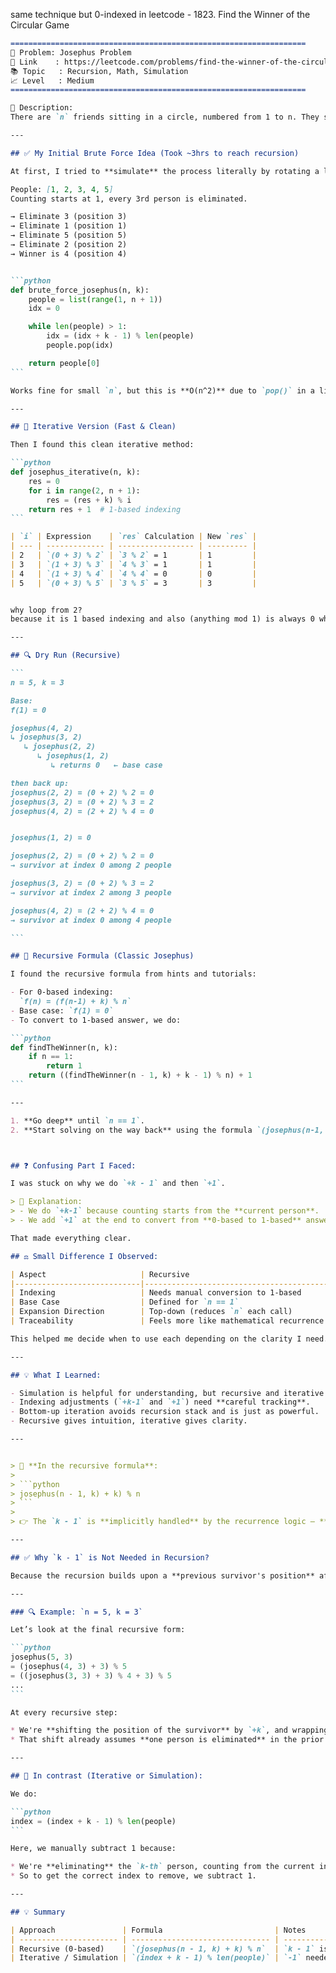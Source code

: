 same technique but 0-indexed in leetcode - 1823. Find the Winner of the Circular Game


````markdown
==================================================================
🧩 Problem: Josephus Problem
🔗 Link    : https://leetcode.com/problems/find-the-winner-of-the-circular-game/
📚 Topic   : Recursion, Math, Simulation
📈 Level   : Medium
==================================================================

📄 Description:
There are `n` friends sitting in a circle, numbered from 1 to n. They start passing a token and every `k`-th friend gets eliminated. The circle shrinks until only one person remains. You need to return the **winner's number** (1-based index).

---

## ✅ My Initial Brute Force Idea (Took ~3hrs to reach recursion)

At first, I tried to **simulate** the process literally by rotating a list and eliminating every `k`-th person.

People: [1, 2, 3, 4, 5]
Counting starts at 1, every 3rd person is eliminated.

→ Eliminate 3 (position 3)
→ Eliminate 1 (position 1)
→ Eliminate 5 (position 5)
→ Eliminate 2 (position 2)
→ Winner is 4 (position 4)


```python
def brute_force_josephus(n, k):
    people = list(range(1, n + 1))
    idx = 0

    while len(people) > 1:
        idx = (idx + k - 1) % len(people)
        people.pop(idx)

    return people[0]
```

Works fine for small `n`, but this is **O(n^2)** due to `pop()` in a list.

---

## 🔄 Iterative Version (Fast & Clean)

Then I found this clean iterative method:

```python
def josephus_iterative(n, k):
    res = 0
    for i in range(2, n + 1):
        res = (res + k) % i
    return res + 1  # 1-based indexing
```

| `i` | Expression    | `res` Calculation | New `res` |
| --- | ------------- | ----------------- | --------- |
| 2   | `(0 + 3) % 2` | `3 % 2` = 1       | 1         |
| 3   | `(1 + 3) % 3` | `4 % 3` = 1       | 1         |
| 4   | `(1 + 3) % 4` | `4 % 4` = 0       | 0         |
| 5   | `(0 + 3) % 5` | `3 % 5` = 3       | 3         |


why loop from 2?
because it is 1 based indexing and also (anything mod 1) is always 0 which breaks the logic 

---

## 🔍 Dry Run (Recursive)

```
n = 5, k = 3

Base:
f(1) = 0

josephus(4, 2)
↳ josephus(3, 2)
   ↳ josephus(2, 2)
      ↳ josephus(1, 2)
         ↳ returns 0   ← base case

then back up:
josephus(2, 2) = (0 + 2) % 2 = 0
josephus(3, 2) = (0 + 2) % 3 = 2
josephus(4, 2) = (2 + 2) % 4 = 0


josephus(1, 2) = 0

josephus(2, 2) = (0 + 2) % 2 = 0  
→ survivor at index 0 among 2 people

josephus(3, 2) = (0 + 2) % 3 = 2  
→ survivor at index 2 among 3 people

josephus(4, 2) = (2 + 2) % 4 = 0  
→ survivor at index 0 among 4 people

```

## 🧠 Recursive Formula (Classic Josephus)

I found the recursive formula from hints and tutorials:

- For 0-based indexing:  
  `f(n) = (f(n-1) + k) % n`
- Base case: `f(1) = 0`
- To convert to 1-based answer, we do:

```python
def findTheWinner(n, k):
    if n == 1:
        return 1
    return ((findTheWinner(n - 1, k) + k - 1) % n) + 1
```

---

1. **Go deep** until `n == 1`.
2. **Start solving on the way back** using the formula `(josephus(n-1, k) + k) % n`.



## ❓ Confusing Part I Faced:

I was stuck on why we do `+k - 1` and then `+1`.

> 🧠 Explanation:
> - We do `+k-1` because counting starts from the **current person**.
> - We add `+1` at the end to convert from **0-based to 1-based** answer.

That made everything clear.

## ⚖️ Small Difference I Observed:

| Aspect                     | Recursive                                   | Iterative                                     |
|----------------------------|---------------------------------------------|-----------------------------------------------|
| Indexing                   | Needs manual conversion to 1-based          | Add `+1` at the end of loop                   |
| Base Case                  | Defined for `n == 1`                        | Loop starts from `i = 2`                      |
| Expansion Direction        | Top-down (reduces `n` each call)            | Bottom-up (builds from `n = 2` to `n`)        |
| Traceability               | Feels more like mathematical recurrence     | Easier to understand and track computation    |

This helped me decide when to use each depending on the clarity I need.

---

## 💡 What I Learned:

- Simulation is helpful for understanding, but recursive and iterative logic is **optimal and cleaner**.
- Indexing adjustments (`+k-1` and `+1`) need **careful tracking**.
- Bottom-up iteration avoids recursion stack and is just as powerful.
- Recursive gives intuition, iterative gives clarity.

---


> 🔁 **In the recursive formula**:
>
> ```python
> josephus(n - 1, k) + k) % n
> ```
>
> 👉 The `k - 1` is **implicitly handled** by the recurrence logic — **you don’t need to subtract 1 manually.**

---

## ✅ Why `k - 1` is Not Needed in Recursion?

Because the recursion builds upon a **previous survivor's position** after one person is eliminated. Let’s break it down with an example:

---

### 🔍 Example: `n = 5, k = 3`

Let’s look at the final recursive form:

```python
josephus(5, 3)
= (josephus(4, 3) + 3) % 5
= ((josephus(3, 3) + 3) % 4 + 3) % 5
...
```

At every recursive step:

* We're **shifting the position of the survivor** by `+k`, and wrapping it around with `% n`.
* That shift already assumes **one person is eliminated** in the prior step, so we’re moving forward **by `k` positions** from the survivor of the reduced circle.

---

## 💬 In contrast (Iterative or Simulation):

We do:

```python
index = (index + k - 1) % len(people)
```

Here, we manually subtract 1 because:

* We're **eliminating** the `k-th` person, counting from the current index (which is `1-based`).
* So to get the correct index to remove, we subtract 1.

---

## 💡 Summary

| Approach               | Formula                         | Notes                            |
| ---------------------- | ------------------------------- | -------------------------------- |
| Recursive (0-based)    | `(josephus(n - 1, k) + k) % n`  | `k - 1` is implicitly handled    |
| Iterative / Simulation | `(index + k - 1) % len(people)` | `-1` needed to get correct index |
